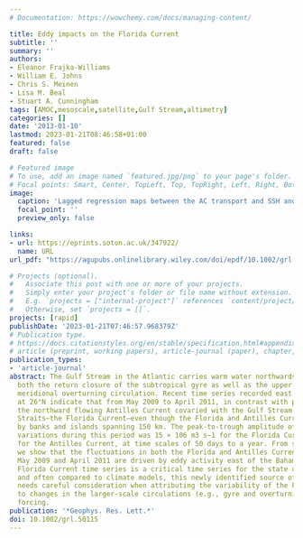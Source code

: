 ```yaml
---
# Documentation: https://wowchemy.com/docs/managing-content/

title: Eddy impacts on the Florida Current
subtitle: ''
summary: ''
authors:
- Eleanor Frajka-Williams
- William E. Johns
- Chris S. Meinen
- Lisa M. Beal
- Stuart A. Cunningham
tags: [AMOC,mesoscale,satellite,Gulf Stream,altimetry]
categories: []
date: '2013-01-10'
lastmod: 2023-01-21T08:46:58+01:00
featured: false
draft: false

# Featured image
# To use, add an image named `featured.jpg/png` to your page's folder.
# Focal points: Smart, Center, TopLeft, Top, TopRight, Left, Right, BottomLeft, Bottom, BottomRight.
image:
  caption: 'Lagged regression maps between the AC transport and SSH anomalies for the time period May 2009 to April 2011, where the SSH time series has had its seasonal cycle removed. The slope of the regression is plotted in color for lags of (a) 56, (b) 21, (c) 0, and (d) −21 days. Positive lags indicate that the SSH anomalies precede the AC transport anomalies. Significant regions at the 95% level are contoured in black. The 800 m bathymetric contour is also contoured with dashed grey.'
  focal_point: ''
  preview_only: false

links:
- url: https://eprints.soton.ac.uk/347922/
  name: URL
url_pdf: "https://agupubs.onlinelibrary.wiley.com/doi/epdf/10.1002/grl.50115"

# Projects (optional).
#   Associate this post with one or more of your projects.
#   Simply enter your project's folder or file name without extension.
#   E.g. `projects = ["internal-project"]` references `content/project/deep-learning/index.md`.
#   Otherwise, set `projects = []`.
projects: [rapid]
publishDate: '2023-01-21T07:46:57.968379Z'
# Publication type.
# https://docs.citationstyles.org/en/stable/specification.html#appendix-iii-types
# article (preprint, working papers), article-journal (paper), chapter, dataset, document (catch all), motion_picture (video), post (post on online forum), post-weblog (post on blog), report (technical report, with container-title for chapter within larger report), software, thesis, citation-key (bibtex key) or citation-label (Ferr78, formatted as output label), doi, event-title (name of event), event-place (geographic location), keyword, language (e.g., en or de), license (copyright information), note (descriptive note), publisher, title, t
publication_types:
- 'article-journal'
abstract: The Gulf Stream in the Atlantic carries warm water northwards and forms
  both the return closure of the subtropical gyre as well as the upper limb of the
  meridional overturning circulation. Recent time series recorded east of the Bahamas
  at 26°N indicate that from May 2009 to April 2011, in contrast with past observations,
  the northward flowing Antilles Current covaried with the Gulf Stream in the Florida
  Straits—the Florida Current—even though the Florida and Antilles Currents are separated
  by banks and islands spanning 150 km. The peak-to-trough amplitude of transport
  variations during this period was 15 × 106 m3 s−1 for the Florida Current and 12 × 106 m3 s−1
  for the Antilles Current, at time scales of 50 days to a year. From satellite observations,
  we show that the fluctuations in both the Florida and Antilles Currents between
  May 2009 and April 2011 are driven by eddy activity east of the Bahamas. Since the
  Florida Current time series is a critical time series for the state of the oceans,
  and often compared to climate models, this newly identified source of variability
  needs careful consideration when attributing the variability of the Florida Current
  to changes in the larger-scale circulations (e.g., gyre and overturning) or wind
  forcing.
publication: '*Geophys. Res. Lett.*'
doi: 10.1002/grl.50115
---
```

